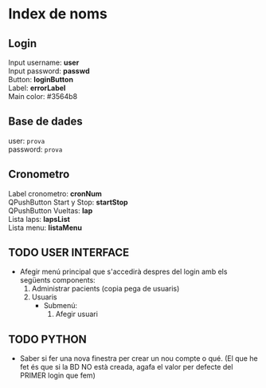 # Index de noms

## Login

Input username: **user** \
Input password: **passwd** \
Button: **loginButton** \
Label: **errorLabel** \
Main color: #3564b8

## Base de dades

user: `prova` \
password: `prova`

## Cronometro

Label cronometro: **cronNum** \
QPushButton Start y Stop: **startStop** \
QPushButton Vueltas: **lap** \
Lista laps: **lapsList** \
Lista menu: **listaMenu**

## TODO USER INTERFACE

- Afegir menú principal que s'accedirà despres del login amb els següents components:
    1. Administrar pacients (copia pega de usuaris)
    2. Usuaris
        - Submenú:
            1. Afegir usuari

## TODO PYTHON

- Saber si fer una nova finestra per crear un nou compte o qué. (El que he fet és que si la BD NO està creada, agafa el valor per defecte del PRIMER login que fem)
